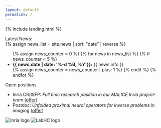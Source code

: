 ```yaml
---
layout: default
permalink: /
---
```


{% include landing.html %}

<div class="newstitle"> Latest News:</div>
{% assign news_list = site.news | sort: "date" | reverse %}

<ul>
{% assign news_counter = 0 %}
{% for news in news_list %}
 {% if news_counter < 5 %}
  <li><b>{{ news.date | date: '%-d %B, %Y'}}:</b> {{ news.info }}</li>
  {% assign news_counter = news_counter | plus: 1 %}
 {% endif %}
{% endfor %}
</ul>

<div class="danger-box-titled">
<span class="title">Open positions</span>
<ul>
<li>Inria CR/ISFP: <em>Full time research position in our MALICE Inria project-team</em> (<a href="https://labhc-malice.github.io/">offer</a>)</li>
<li>Postdoc: <em>Unfolded proximal neural operators for inverse problems in imaging</em> (<a href="https://jordan-frecon.com/download/postdoc/2025-Postdoc-LabHC-proxima.pdf">offer</a>)</li>
</ul>
</div>

<div class="logos">
  <img src="{{ '/images/logos/inria.png' | relative_url }}" alt="Inria logo">
  <img src="{{ '/images/logos/labhc.png' | relative_url }}" alt="LabHC logo">
</div>

